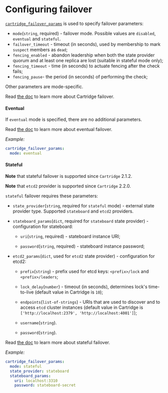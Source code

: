 # Configuring failover

[`cartridge_failover_params`](/doc/variables.md#cluster-configuration)
is used to specify failover parameters:

- `mode`(`string`, required) - failover mode. Possible values are `disabled`,
  `eventual` and `stateful`.
- `failover_timeout` - timeout (in seconds), used by membership to
  mark `suspect` members as `dead`;
- `fencing_enabled` - abandon leadership when both the state provider
  quorum and at least one replica are lost (suitable in stateful mode only);
- `fencing_timeout` - time (in seconds) to actuate fencing after the check fails;
- `fencing_pause`- the period (in seconds) of performing the check;

Other parameters are mode-specific.

Read [the doc](https://www.tarantool.io/en/doc/latest/book/cartridge/cartridge_dev/#failover-architecture)
to learn more about Cartridge failover.

#### Eventual

If `eventual` mode is specified, there are no additional parameters.

Read [the doc](https://www.tarantool.io/en/doc/latest/book/cartridge/cartridge_dev/#eventual-failover)
to learn more about eventual failover.

*Example:*

```yaml
cartridge_failover_params:
  mode: eventual
```

#### Stateful

**Note** that stateful failover is supported since `Cartridge` 2.1.2.

**Note** that `etcd2` provider is supported since `Cartridge` 2.2.0.

`stateful` failover requires these parameters:

- `state_provider`(`string`, required for `stateful` mode) - external state
  provider type. Supported `stateboard` and `etcd2` providers.

- `stateboard_params`(`dict`, required for `stateboard` state provider) -
  configuration for stateboard:
    - `uri`(`string`, required) - stateboard instance URI;

    - `password`(`string`, required) - stateboard instance password;

- `etcd2_params`(`dict`, used for `etcd2` state provider) -
  configuration for etcd2:
    - `prefix`(`string`) - prefix used for etcd keys: `<prefix>/lock` and
      `<prefix>/leaders`;

    - `lock_delay`(`number`) - timeout (in seconds), determines lock's
      time-to-live (default value in Cartridge is `10`);

    - `endpoints`(`list-of-strings`) - URIs that are used to discover and to access
      `etcd` cluster instances (default value in Cartridge is
      `['http://localhost:2379', 'http://localhost:4001']`);

    - `username`(`string`).

    - `password`(`string`).

Read [the doc](https://www.tarantool.io/en/doc/latest/book/cartridge/cartridge_dev/#stateful-failover)
to learn more about stateful failover.

*Example:*

```yaml
cartridge_failover_params:
  mode: stateful
  state_provider: stateboard
  stateboard_params:
    uri: localhost:3310
    password: stateboard-secret

```
